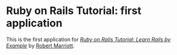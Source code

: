 # Ruby on Rails Tutorial: first application

This is the first application for
[*Ruby on Rails Tutorial: Learn Rails by Example*](http://railstutorial.org/)
by [Robert Marriott](http://www.qbscanada.com/).

